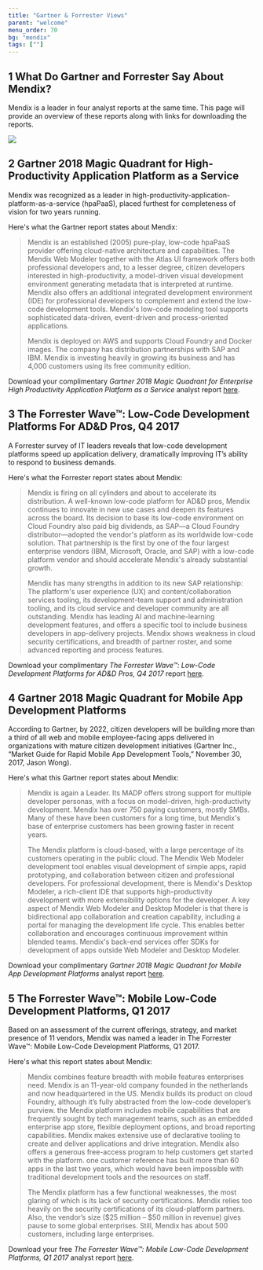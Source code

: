 ```yaml
---
title: "Gartner & Forrester Views"
parent: "welcome"
menu_order: 70
bg: "mendix"
tags: [""]
---
```


## 1 What Do Gartner and Forrester Say About Mendix?

Mendix is a leader in four analyst reports at the same time. This page will provide an overview of these reports along with links for downloading the reports.

![](attachments/magic-quadrants.png)

## 2 Gartner 2018 Magic Quadrant for High-Productivity Application Platform as a Service

Mendix was recognized as a leader in high-productivity-application-platform-as-a-service (hpaPaaS), placed furthest for completeness of vision for two years running.

Here's what the Gartner report states about Mendix:

<blockquote><p>Mendix is an established (2005) pure-play, low-code hpaPaaS provider offering cloud-native architecture and  capabilities. The Mendix Web Modeler together with the Atlas UI framework offers both professional developers and, to a lesser degree,  citizen developers interested in high-productivity, a model-driven  visual development environment generating metadata that is interpreted at runtime. Mendix also offers an additional integrated development  environment (IDE) for professional developers to complement and extend  the low-code development tools. Mendix's low-code modeling tool supports  sophisticated data-driven, event-driven and process-oriented applications.</p>

<p>Mendix is deployed on AWS and supports Cloud Foundry and Docker images. The company has  distribution partnerships with SAP and IBM. Mendix is investing heavily in growing its business and has 4,000 customers using its free community  edition.</p></blockquote>

Download your complimentary *Gartner 2018 Magic Quadrant for Enterprise High Productivity Application Platform as a Service* analyst report [here](https://www.mendix.com/resources/gartner-high-productivity-apaas-report/?utm_source=google&utm_medium=cpc&utm_term=%2Bmendix&utm_campaign=NL%20-%20Branded&gclid=CjwKCAjw4uXaBRAcEiwAuAUz8O91V7HHyGAr5y7PrGldJyokTLHnGhxO6ojRSQLByLpscXrcAyTeeRoCk3QQAvD_BwE).

## 3 The Forrester Wave™: Low-Code Development Platforms For AD&D Pros, Q4 2017

A Forrester survey of IT leaders reveals that low-code development platforms speed up application delivery, dramatically improving IT’s ability to respond to business demands.

Here's what the Forrester report states about Mendix:

<blockquote><p>Mendix is firing on all cylinders and about to accelerate its distribution. A well-known low-code platform for AD&D pros, Mendix continues to innovate in new use cases and deepen its features across the board. Its decision to base its low-code environment on Cloud Foundry also paid big dividends, as SAP—a Cloud Foundry distributor—adopted the vendor's platform as its worldwide low-code solution. That partnership is the first by one of the four largest enterprise vendors (IBM, Microsoft, Oracle, and SAP) with a low-code platform vendor and should accelerate Mendix's already substantial growth.</p>

<p>Mendix has many strengths in addition to its new SAP relationship: The platform's user experience (UX) and content/collaboration services tooling, its development-team support and administration tooling, and its cloud service and developer community are all outstanding. Mendix has leading AI and machine-learning development features, and offers a specific tool to include business developers in app-delivery projects. Mendix shows weakness in cloud security certifications, and breadth of partner roster, and some advanced reporting and process features.</p></blockquote>

Download your complimentary *The Forrester Wave™: Low-Code Development Platforms for AD&D Pros, Q4 2017* report [here](https://www.mendix.com/resources/forrester-low-code-platform-wave/).

## 4 Gartner 2018 Magic Quadrant for Mobile App Development Platforms

According to Gartner, by 2022, citizen developers will be building more than a third of all web and mobile employee-facing apps delivered in organizations with mature citizen development initiatives (Gartner Inc., “Market Guide for Rapid Mobile App Development Tools,” November 30, 2017, Jason Wong).

Here's what this Gartner report states about Mendix:

<blockquote><p>Mendix is again a Leader. Its MADP offers strong support for multiple developer personas, with a focus on model-driven, high-productivity development. Mendix has over 750 paying customers, mostly SMBs. Many of these have been customers for a long time, but Mendix's base of enterprise customers has been growing faster in recent years.</p>

<p>The Mendix platform is cloud-based, with a large percentage of its customers operating in the public cloud. The Mendix Web Modeler development tool enables visual development of simple apps, rapid prototyping, and collaboration between citizen and professional developers. For professional development, there is Mendix's Desktop Modeler, a rich-client IDE that supports high-productivity development with more extensibility options for the developer. A key aspect of Mendix Web Modeler and Desktop Modeler is that there is bidirectional app collaboration and creation capability, including a portal for managing the development life cycle. This enables better collaboration and encourages continuous improvement within blended teams. Mendix's back-end services offer SDKs for development of apps outside Web Modeler and Desktop Modeler.</p></blockquote>

Download your complimentary *Gartner 2018 Magic Quadrant for Mobile App Development Platforms* analyst report [here](https://www.mendix.com/resources/gartner-magic-quadrant-for-mobile-app-development-platforms/).

## 5 The Forrester Wave™: Mobile Low-Code Development Platforms, Q1 2017

Based on an assessment of the current offerings, strategy, and market presence of 11 vendors, Mendix was named a leader in The Forrester Wave™: Mobile Low-Code Development Platforms, Q1 2017.

Here's what this report states about Mendix:

<blockquote><p>Mendix combines feature breadth with mobile features enterprises need. Mendix is an 11-year-old company founded in the netherlands and now headquartered in the US. Mendix builds its product on cloud Foundry, although it’s fully abstracted from the low-code developer’s purview. the Mendix platform includes mobile capabilities that are frequently sought by tech management teams, such as an embedded enterprise app store, flexible deployment options, and broad reporting capabilities. Mendix makes extensive use of declarative tooling to create and deliver applications and drive integration. Mendix also offers a generous free-access program to help customers get started with the platform. one customer reference has built more than 60 apps in the last two years, which would have been impossible with traditional development tools and the resources on staff.</p>

<p>The Mendix platform has a few functional weaknesses, the most glaring of which is its lack of security certifications. Mendix relies too heavily on the security certifications of its cloud-platform partners. Also, the vendor’s size ($25 million – $50 million in revenue) gives pause to some global enterprises. Still, Mendix has about 500 customers, including large enterprises.</p></blockquote>

Download your free *The Forrester Wave™: Mobile Low-Code Development Platforms, Q1 2017* analyst report [here](https://www.mendix.com/resources/forrester-mobile-low-code-wave/).
